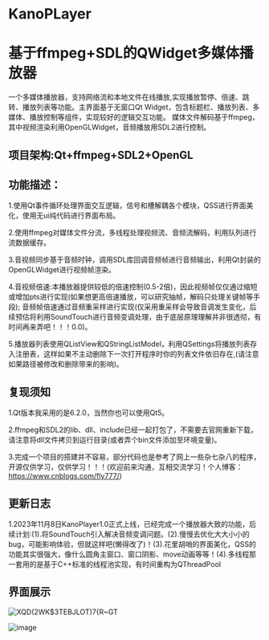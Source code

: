 # KanoPLayer
# 基于ffmpeg+SDL的QWidget多媒体播放器
一个多媒体播放器，支持网络流和本地文件在线播放,实现播放暂停、倍速、跳转、播放列表等功能。主界面基于无窗口Qt Widget，包含标题栏、播放列表、多媒体、播放控制等组件，实现较好的逻辑交互功能。
媒体文件解码基于ffmpeg，其中视频渲染利用OpenGLWidget，音频播放用SDL2进行控制。

## 项目架构:Qt+ffmpeg+SDL2+OpenGL

## 功能描述：
1.使用Qt事件循环处理界面交互逻辑，信号和槽解耦各个模块，QSS进行界面美化，使用无ui纯代码进行界面布局。

2.使用ffmpeg对媒体文件分流，多线程处理视频流、音频流解码，利用队列进行流数据缓存。

3.音视频同步基于音频时钟，调用SDL库回调音频帧进行音频输出，利用Qt封装的OpenGLWidget进行视频帧渲染。

4.音视频倍速:本播放器提供较低的倍速控制(0.5-2倍)，因此视频帧仅仅通过缩短或增加pts进行实现(如果想更高倍速播放，可以研究抽帧，解码只处理关键帧等手段);
音频帧倍速通过音频重采样进行实现(仅采用重采样会导致音调发生变化，后续预估将利用SoundTouch进行音频变调处理，由于底层原理理解并非很透彻，有时间再来弄吧！！！0.0)。

5.播放器列表使用QListView和QStringListModel，利用QSettings将播放列表存入注册表，这样如果不主动删除下一次打开程序时你的列表文件依旧存在,(请注意如果路径被修改和删除带来的影响)。

## 复现须知
1.Qt版本我采用的是6.2.0，当然你也可以使用Qt5。

2.ffmpeg和SDL2的lib、dll、include已经一起打包了，不需要去官网重新下载，请注意将dll文件拷贝到运行目录(或者弄个bin文件添加至环境变量)。

3.完成一个项目的搭建并不容易，部分代码也是参考了网上一些杂七杂八的程序，开源仅供学习，仅供学习！！！(欢迎前来沟通，互相交流学习！个人博客：https://www.cnblogs.com/fly777/)

## 更新日志
1.2023年11月8日KanoPlayer1.0正式上线，已经完成一个播放器大致的功能，后续计划:(1).将SoundTouch引入解决音频变调问题。(2).慢慢去优化大大小小的bug，可能影响体验，但就这样吧(懒得改了)！(3).花里胡哨的界面美化，QSS的功能其实很强大，像什么圆角主窗口、窗口阴影、move动画等等！(4).多线程那一套用的是基于C++标准的线程池实现，有时间重构为QThreadPool 

## 界面展示
![XQD(2WK$3TEBJLOT)7{R~GT](https://github.com/Kano0660/KanoPLayer/assets/74139876/5985a67e-3766-4c3a-bee3-f894c3f2b921)

![image](https://github.com/Kano0660/KanoPLayer/assets/74139876/21851400-c9f4-441b-b403-5f1f2bbe6d4b)


